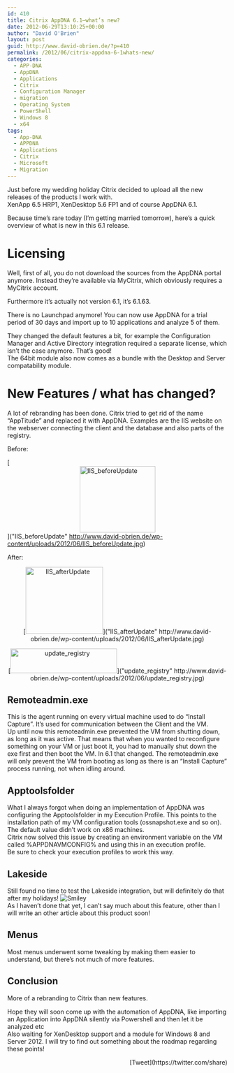 ```yaml
---
id: 410
title: Citrix AppDNA 6.1–what’s new?
date: 2012-06-29T13:10:25+00:00
author: "David O'Brien"
layout: post
guid: http://www.david-obrien.de/?p=410
permalink: /2012/06/citrix-appdna-6-1whats-new/
categories:
  - APP-DNA
  - AppDNA
  - Applications
  - Citrix
  - Configuration Manager
  - migration
  - Operating System
  - PowerShell
  - Windows 8
  - x64
tags:
  - App-DNA
  - APPDNA
  - Applications
  - Citrix
  - Microsoft
  - Migration
---
```

Just before my wedding holiday Citrix decided to upload all the new releases of the products I work with.   
XenApp 6.5 HRP1, XenDesktop 5.6 FP1 and of course AppDNA 6.1.

Because time’s rare today (I’m getting married tomorrow), here’s a quick overview of what is new in this 6.1 release.

# Licensing

Well, first of all, you do not download the sources from the AppDNA portal anymore. Instead they’re available via MyCitrix, which obviously requires a MyCitrix account.

Furthermore it’s actually not version 6.1, it’s 6.1.63.

There is no Launchpad anymore! You can now use AppDNA for a trial period of 30 days and import up to 10 applications and analyze 5 of them.

They changed the default features a bit, for example the Configuration Manager and Active Directory integration required a separate license, which isn’t the case anymore. That’s good!   
The 64bit module also now comes as a bundle with the Desktop and Server compatability module.

# New Features / what has changed?

A lot of rebranding has been done. Citrix tried to get rid of the name “AppTitude” and replaced it with AppDNA. Examples are the IIS website on the webserver connecting the client and the database and also parts of the registry.

Before:

[<img style="background-image: none; border-right-width: 0px; padding-left: 0px; padding-right: 0px; display: block; float: none; border-top-width: 0px; border-bottom-width: 0px; margin-left: auto; border-left-width: 0px; margin-right: auto; padding-top: 0px" title="IIS_beforeUpdate" border="0" alt="IIS_beforeUpdate" src="http://www.david-obrien.de/wp-content/uploads/2012/06/IIS_beforeUpdate_thumb.jpg" width="173" height="152" />]("IIS_beforeUpdate" http://www.david-obrien.de/wp-content/uploads/2012/06/IIS_beforeUpdate.jpg)

After:

<p align="center">
  [<img style="background-image: none; border-right-width: 0px; padding-left: 0px; padding-right: 0px; display: inline; border-top-width: 0px; border-bottom-width: 0px; border-left-width: 0px; padding-top: 0px" title="IIS_afterUpdate" border="0" alt="IIS_afterUpdate" src="http://www.david-obrien.de/wp-content/uploads/2012/06/IIS_afterUpdate_thumb.jpg" width="177" height="153" />]("IIS_afterUpdate" http://www.david-obrien.de/wp-content/uploads/2012/06/IIS_afterUpdate.jpg)
</p>

<p align="center">
  [<img style="background-image: none; border-right-width: 0px; padding-left: 0px; padding-right: 0px; display: inline; border-top-width: 0px; border-bottom-width: 0px; border-left-width: 0px; padding-top: 0px" title="update_registry" border="0" alt="update_registry" src="http://www.david-obrien.de/wp-content/uploads/2012/06/update_registry_thumb.jpg" width="244" height="56" />]("update_registry" http://www.david-obrien.de/wp-content/uploads/2012/06/update_registry.jpg)
</p>

## 

<h2 align="left">
  Remoteadmin.exe
</h2>

<p align="left">
  This is the agent running on every virtual machine used to do “Install Capture”. It’s used for communication between the Client and the VM.<br />Up until now this remoteadmin.exe prevented the VM from shutting down, as long as it was active. That means that when you wanted to reconfigure something on your VM or just boot it, you had to manually shut down the exe first and then boot the VM. In 6.1 that changed. The remoteadmin.exe will only prevent the VM from booting as long as there is an “Install Capture” process running, not when idling around.
</p>

## 

## Apptoolsfolder

What I always forgot when doing an implementation of AppDNA was configuring the Apptoolsfolder in my Execution Profile. This points to the installation path of my VM configuration tools (ossnapshot.exe and so on).  
The default value didn’t work on x86 machines.   
Citrix now solved this issue by creating an environment variable on the VM called %APPDNAVMCONFIG% and using this in an execution profile.  
Be sure to check your execution profiles to work this way.

## 

## 

## 

## Lakeside

Still found no time to test the Lakeside integration, but will definitely do that after my holidays! <img style="border-bottom-style: none; border-left-style: none; border-top-style: none; border-right-style: none" class="wlEmoticon wlEmoticon-smile" alt="Smiley" src="http://www.david-obrien.de/wp-content/uploads/2012/06/wlEmoticon-smile1.png" />&nbsp;  
As I haven’t done that yet, I can’t say much about this feature, other than I will write an other article about this product soon! 

## Menus

Most menus underwent some tweaking by making them easier to understand, but there’s not much of more features.

## Conclusion

More of a rebranding to Citrix than new features.

Hope they will soon come up with the automation of AppDNA, like importing an Application into AppDNA silently via Powershell and then let it be analyzed etc  
Also waiting for XenDesktop support and a module for Windows 8 and Server 2012. I will try to find out something about the roadmap regarding these points!

<div style="float: right; margin-left: 10px;">
  [Tweet](https://twitter.com/share)
</div>

